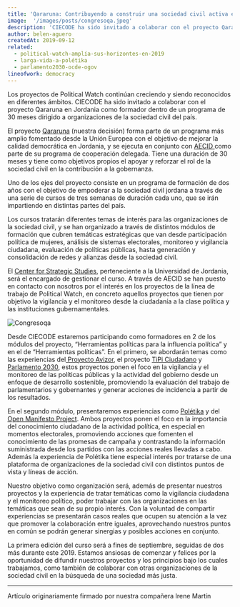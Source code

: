 ```yaml
---
title: 'Qararuna: Contribuyendo a construir una sociedad civil activa en Jordania'
image:  '/images/posts/congresoqa.jpeg'
description: 'CIECODE ha sido invitado a colaborar con el proyecto Qararuna en Jordania como formador dentro de un programa de 30 meses dirigido a organizaciones de la sociedad civil del país.'
author: belen-aguero
createdAt: 2019-09-12
related:
  - political-watch-amplía-sus-horizontes-en-2019
  - larga-vida-a-polétika
  - parlamento2030-ocde-ogov
lineofwork: democracy
---
```


Los proyectos de Political Watch continúan creciendo y siendo reconocidos en diferentes ámbitos. CIECODE ha sido invitado a colaborar con el proyecto Qararuna en Jordania como formador dentro de un programa de 30 meses dirigido a organizaciones de la sociedad civil del país.

El proyecto [Qararuna](http://democracy-support.eu/jordan/) (nuestra decisión) forma parte de un programa más amplio fomentado desde la Unión Europea con el objetivo de mejorar la calidad democrática en Jordania, y se ejecuta en conjunto con [AECID ](http://www.exteriores.gob.es/Documents/FichasPais/JORDANIA_FICHA%20PAIS.pdf)como parte de su programa de cooperación delegada. Tiene una duración de 30 meses y tiene como objetivos propios el apoyar y reforzar el rol de la sociedad civil en la contribución a la gobernanza.

Uno de los ejes del proyecto consiste en un programa de formación de dos años con el objetivo de empoderar a la sociedad civil jordana a través de una serie de cursos de tres semanas de duración cada uno, que se irán impartiendo en distintas partes del país.

Los cursos tratarán diferentes temas de interés para las organizaciones de la sociedad civil, y se han organizado a través de distintos módulos de formación que cubren temáticas estratégicas que van desde participación política de mujeres, análisis de sistemas electorales, monitoreo y vigilancia ciudadana, evaluación de políticas públicas, hasta generación y consolidación de redes y alianzas desde la sociedad civil.

El [Center for Strategic Studies](http://jcss.org/default.aspx), perteneciente a la Universidad de Jordania, será el encargado de gestionar el curso. A través de AECID se han puesto en contacto con nosotros por el interés en los proyectos de la línea de trabajo de Political Watch, en concreto aquellos proyectos que tienen por objetivo la vigilancia y el monitoreo desde la ciudadanía a la clase política y las instituciones gubernamentales.

![Congresoqa](/images/posts/congresoqa.jpeg)

Desde CIECODE estaremos participando como formadores en 2 de los módulos del proyecto, “Herramientas políticas para la influencia política” y en el de “Herramientas políticas”. En el primero, se abordarán temas como las experiencias del[ Proyecto Avizor](https://unmundosalvadorsoler.org/avizor/portada.aspx), el proyecto [TiPi Ciudadano](https://tipiciudadano.es/) y [Parlamento 2030](https://www.parlamento2030.es/), estos proyectos ponen el foco en la vigilancia y el monitoreo de las políticas públicas y la actividad del gobierno desde un enfoque de desarrollo sostenible, promoviendo la evaluación del trabajo de parlamentarios y gobernantes y generar acciones de incidencia a partir de los resultados.

En el segundo módulo, presentaremos experiencias como [Polétika](http://poletika.org/) y del [Open Manifesto Project](https://omp.webs.upv.es/). Ambos proyectos ponen el foco en la importancia del conocimiento ciudadano de la actividad política, en especial en momentos electorales, promoviendo acciones que fomenten el conocimiento de las promesas de campaña y contrastando la información suministrada desde los partidos con las acciones reales llevadas a cabo. Además la experiencia de Polétika tiene especial interés por tratarse de una plataforma de organizaciones de la sociedad civil con distintos puntos de vista y líneas de acción.

Nuestro objetivo como organización será, además de presentar nuestros proyectos y la experiencia de tratar temáticas como la vigilancia ciudadana y el monitoreo político, poder trabajar con las organizaciones en las temáticas que sean de su propio interés. Con la voluntad de compartir experiencias se presentarán casos reales que ocupen su atención a la vez que promover la colaboración entre iguales, aprovechando nuestros puntos en común se podrán generar sinergias y posibles acciones en conjunto.

La primera edición del curso será a fines de septiembre, seguidas de dos más durante este 2019. Estamos ansiosas de comenzar y felices por la oportunidad de difundir nuestros proyectos y los principios bajo los cuales trabajamos, como también de colaborar con otras organizaciones de la sociedad civil en la búsqueda de una sociedad más justa.

---

Artículo originariamente firmado por nuestra compañera Irene Martín
